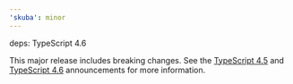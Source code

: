 ```yaml
---
'skuba': minor
---
```


deps: TypeScript 4.6

This major release includes breaking changes. See the [TypeScript 4.5](https://devblogs.microsoft.com/typescript/announcing-typescript-4-5/) and [TypeScript 4.6](https://devblogs.microsoft.com/typescript/announcing-typescript-4-6/) announcements for more information.
